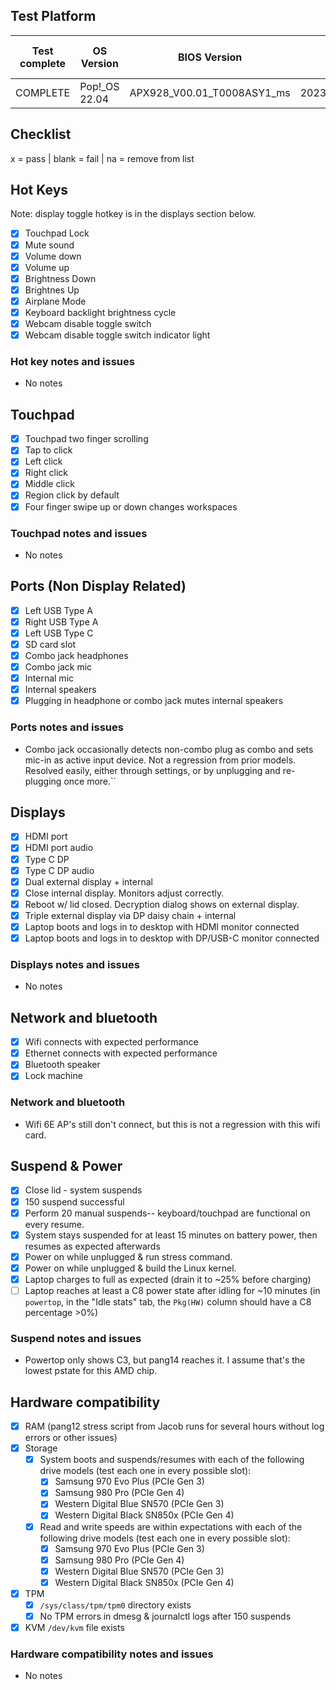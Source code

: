 ## Test Platform

| Test complete | OS Version     | BIOS Version                  | EC Version           | Before or after suspend |
|---------------|----------------|-------------------------------|----------------------|-------------------------|
| COMPLETE      | Pop!\_OS 22.04 | APX928\_V00.01\_T0008ASY1\_ms | 2023/05/31\_11:45:02 | Both                    |

## Checklist
x = pass | blank = fail | na = remove from list

## Hot Keys

Note: display toggle hotkey is in the displays section below.

- [x] Touchpad Lock
- [x] Mute sound
- [x] Volume down
- [x] Volume up
- [x] Brightness Down
- [x] Brightnes Up
- [x] Airplane Mode
- [x] Keyboard backlight brightness cycle
- [x] Webcam disable toggle switch
- [x] Webcam disable toggle switch indicator light

### Hot key notes and issues

- No notes

## Touchpad

- [x] Touchpad two finger scrolling
- [x] Tap to click
- [x] Left click
- [x] Right click
- [x] Middle click
- [x] Region click by default
- [x] Four finger swipe up or down changes workspaces

### Touchpad notes and issues

- No notes

## Ports (Non Display Related)

- [x] Left USB Type A
- [x] Right USB Type A
- [x] Left USB Type C
- [x] SD card slot
- [x] Combo jack headphones
- [x] Combo jack mic
- [x] Internal mic
- [x] Internal speakers
- [x] Plugging in headphone or combo jack mutes internal speakers

### Ports notes and issues

- Combo jack occasionally detects non-combo plug as combo and sets mic-in as active input device. Not a regression from prior models. Resolved easily, either through settings, or by unplugging and re-plugging once more.``

## Displays

- [x] HDMI port
- [x] HDMI port audio
- [x] Type C DP
- [x] Type C DP audio
- [x] Dual external display + internal
- [x] Close internal display. Monitors adjust correctly.
- [x] Reboot w/ lid closed. Decryption dialog shows on external display.
- [x] Triple external display via DP daisy chain + internal
- [x] Laptop boots and logs in to desktop with HDMI monitor connected
- [x] Laptop boots and logs in to desktop with DP/USB-C monitor connected

### Displays notes and issues

- No notes

## Network and bluetooth

- [x] Wifi connects with expected performance
- [x] Ethernet connects with expected performance
- [x] Bluetooth speaker
- [x] Lock machine

### Network and bluetooth

- Wifi 6E AP's still don't connect, but this is not a regression with this wifi card.

## Suspend & Power

- [x] Close lid - system suspends
- [x] 150 suspend successful
- [x] Perform 20 manual suspends-- keyboard/touchpad are functional on every resume.
- [x] System stays suspended for at least 15 minutes on battery power, then resumes as expected afterwards
- [x] Power on while unplugged & run stress command.
- [x] Power on while unplugged & build the Linux kernel.
- [x] Laptop charges to full as expected (drain it to ~25% before charging)
- [ ] Laptop reaches at least a C8 power state after idling for ~10 minutes (in `powertop`, in the "Idle stats" tab, the `Pkg(HW)` column should have a C8 percentage >0%)

### Suspend notes and issues

- Powertop only shows C3, but pang14 reaches it. I assume that's the lowest pstate for this AMD chip.

## Hardware compatibility

- [x] RAM (pang12 stress script from Jacob runs for several hours without log errors or other issues)
- [x] Storage
    - [x] System boots and suspends/resumes with each of the following drive models (test each one in every possible slot):
        - [x] Samsung 970 Evo Plus (PCIe Gen 3)
        - [x] Samsung 980 Pro (PCIe Gen 4)
        - [x] Western Digital Blue SN570 (PCIe Gen 3)
        - [x] Western Digital Black SN850x (PCIe Gen 4)
    - [x] Read and write speeds are within expectations with each of the following drive models (test each one in every possible slot):
        - [x] Samsung 970 Evo Plus (PCIe Gen 3)
        - [x] Samsung 980 Pro (PCIe Gen 4)
        - [x] Western Digital Blue SN570 (PCIe Gen 3)
        - [x] Western Digital Black SN850x (PCIe Gen 4)
- [x] TPM
    - [x] `/sys/class/tpm/tpm0` directory exists
    - [x] No TPM errors in dmesg & journalctl logs after 150 suspends
- [x] KVM `/dev/kvm` file exists

### Hardware compatibility notes and issues

- No notes
